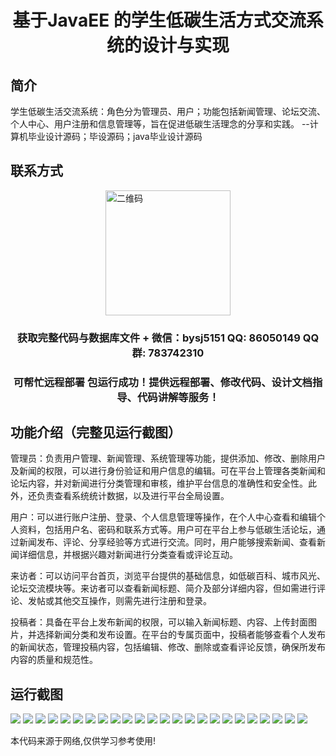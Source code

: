 <p><h1 align="center">基于JavaEE 的学生低碳生活方式交流系统的设计与实现</h1></p>

## 简介
学生低碳生活交流系统：角色分为管理员、用户；功能包括新闻管理、论坛交流、个人中心、用户注册和信息管理等，旨在促进低碳生活理念的分享和实践。    --计算机毕业设计源码；毕设源码；java毕业设计源码


## 联系方式
<img src="https://bs-1329754181.cos.ap-shanghai.myqcloud.com/wx.jpg" alt="二维码" style="display: block; margin: 0 auto;" width="200px">
<p><h3 align="center">获取完整代码与数据库文件 + 微信：bysj5151 QQ: 86050149 QQ群: 783742310</h3></p>
<p><h3 align="center">可帮忙远程部署 包运行成功！提供远程部署、修改代码、设计文档指导、代码讲解等服务！</h3></p>

## 功能介绍（完整见运行截图）
管理员：负责用户管理、新闻管理、系统管理等功能，提供添加、修改、删除用户及新闻的权限，可以进行身份验证和用户信息的编辑。可在平台上管理各类新闻和论坛内容，并对新闻进行分类管理和审核，维护平台信息的准确性和安全性。此外，还负责查看系统统计数据，以及进行平台全局设置。

用户：可以进行账户注册、登录、个人信息管理等操作，在个人中心查看和编辑个人资料，包括用户名、密码和联系方式等。用户可在平台上参与低碳生活论坛，通过新闻发布、评论、分享经验等方式进行交流。同时，用户能够搜索新闻、查看新闻详细信息，并根据兴趣对新闻进行分类查看或评论互动。

来访者：可以访问平台首页，浏览平台提供的基础信息，如低碳百科、城市风光、论坛交流模块等。来访者可以查看新闻标题、简介及部分详细内容，但如需进行评论、发帖或其他交互操作，则需先进行注册和登录。

投稿者：具备在平台上发布新闻的权限，可以输入新闻标题、内容、上传封面图片，并选择新闻分类和发布设置。在平台的专属页面中，投稿者能够查看个人发布的新闻状态，管理投稿内容，包括编辑、修改、删除或查看评论反馈，确保所发布内容的质量和规范性。


## 运行截图
![](https://bs-1329754181.cos.ap-shanghai.myqcloud.com/ssm/StudentLowCarbonLifestyleCommunicationSystem/img/001.jpg)
![](https://bs-1329754181.cos.ap-shanghai.myqcloud.com/ssm/StudentLowCarbonLifestyleCommunicationSystem/img/002.jpg)
![](https://bs-1329754181.cos.ap-shanghai.myqcloud.com/ssm/StudentLowCarbonLifestyleCommunicationSystem/img/003.jpg)
![](https://bs-1329754181.cos.ap-shanghai.myqcloud.com/ssm/StudentLowCarbonLifestyleCommunicationSystem/img/004.jpg)
![](https://bs-1329754181.cos.ap-shanghai.myqcloud.com/ssm/StudentLowCarbonLifestyleCommunicationSystem/img/005.jpg)
![](https://bs-1329754181.cos.ap-shanghai.myqcloud.com/ssm/StudentLowCarbonLifestyleCommunicationSystem/img/006.jpg)
![](https://bs-1329754181.cos.ap-shanghai.myqcloud.com/ssm/StudentLowCarbonLifestyleCommunicationSystem/img/007.jpg)
![](https://bs-1329754181.cos.ap-shanghai.myqcloud.com/ssm/StudentLowCarbonLifestyleCommunicationSystem/img/008.jpg)
![](https://bs-1329754181.cos.ap-shanghai.myqcloud.com/ssm/StudentLowCarbonLifestyleCommunicationSystem/img/009.jpg)
![](https://bs-1329754181.cos.ap-shanghai.myqcloud.com/ssm/StudentLowCarbonLifestyleCommunicationSystem/img/010.jpg)
![](https://bs-1329754181.cos.ap-shanghai.myqcloud.com/ssm/StudentLowCarbonLifestyleCommunicationSystem/img/011.jpg)
![](https://bs-1329754181.cos.ap-shanghai.myqcloud.com/ssm/StudentLowCarbonLifestyleCommunicationSystem/img/012.jpg)
![](https://bs-1329754181.cos.ap-shanghai.myqcloud.com/ssm/StudentLowCarbonLifestyleCommunicationSystem/img/013.jpg)
![](https://bs-1329754181.cos.ap-shanghai.myqcloud.com/ssm/StudentLowCarbonLifestyleCommunicationSystem/img/014.jpg)
![](https://bs-1329754181.cos.ap-shanghai.myqcloud.com/ssm/StudentLowCarbonLifestyleCommunicationSystem/img/015.jpg)
![](https://bs-1329754181.cos.ap-shanghai.myqcloud.com/ssm/StudentLowCarbonLifestyleCommunicationSystem/img/016.jpg)
![](https://bs-1329754181.cos.ap-shanghai.myqcloud.com/ssm/StudentLowCarbonLifestyleCommunicationSystem/img/017.jpg)
![](https://bs-1329754181.cos.ap-shanghai.myqcloud.com/ssm/StudentLowCarbonLifestyleCommunicationSystem/img/018.jpg)
![](https://bs-1329754181.cos.ap-shanghai.myqcloud.com/ssm/StudentLowCarbonLifestyleCommunicationSystem/img/019.jpg)
![](https://bs-1329754181.cos.ap-shanghai.myqcloud.com/ssm/StudentLowCarbonLifestyleCommunicationSystem/img/020.jpg)
![](https://bs-1329754181.cos.ap-shanghai.myqcloud.com/ssm/StudentLowCarbonLifestyleCommunicationSystem/img/021.jpg)
![](https://bs-1329754181.cos.ap-shanghai.myqcloud.com/ssm/StudentLowCarbonLifestyleCommunicationSystem/img/022.jpg)
![](https://bs-1329754181.cos.ap-shanghai.myqcloud.com/ssm/StudentLowCarbonLifestyleCommunicationSystem/img/023.jpg)
![](https://bs-1329754181.cos.ap-shanghai.myqcloud.com/ssm/StudentLowCarbonLifestyleCommunicationSystem/img/024.jpg)

<p>本代码来源于网络,仅供学习参考使用!</p>
